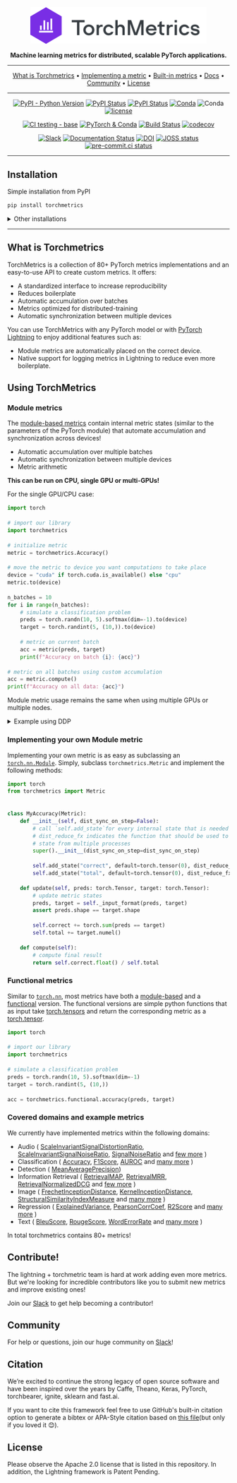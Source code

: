 <div align="center">

<img src="docs/source/_static/images/logo.png" width="400px">

**Machine learning metrics for distributed, scalable PyTorch applications.**

______________________________________________________________________

<p align="center">
  <a href="#what-is-torchmetrics">What is Torchmetrics</a> •
  <a href="#implementing-your-own-metric">Implementing a metric</a> •
  <a href="#build-in-metrics">Built-in metrics</a> •
  <a href="https://torchmetrics.readthedocs.io/en/stable/">Docs</a> •
  <a href="#community">Community</a> •
  <a href="#license">License</a>
</p>

______________________________________________________________________

[![PyPI - Python Version](https://img.shields.io/pypi/pyversions/torchmetrics)](https://pypi.org/project/torchmetrics/)
[![PyPI Status](https://badge.fury.io/py/torchmetrics.svg)](https://badge.fury.io/py/torchmetrics)
[![PyPI Status](https://pepy.tech/badge/torchmetrics)](https://pepy.tech/project/torchmetrics)
[![Conda](https://img.shields.io/conda/v/conda-forge/torchmetrics?label=conda&color=success)](https://anaconda.org/conda-forge/torchmetrics)
![Conda](https://img.shields.io/conda/dn/conda-forge/torchmetrics)
[![license](https://img.shields.io/badge/License-Apache%202.0-blue.svg)](https://github.com/PytorchLightning/metrics/blob/master/LICENSE)

[![CI testing - base](https://github.com/PyTorchLightning/metrics/actions/workflows/ci_test-base.yml/badge.svg?branch=master&event=push)](https://github.com/PyTorchLightning/metrics/actions/workflows/ci_test-base.yml)
[![PyTorch & Conda](https://github.com/PyTorchLightning/metrics/actions/workflows/ci_test-conda.yml/badge.svg?branch=master&event=push)](https://github.com/PyTorchLightning/metrics/actions/workflows/ci_test-conda.yml)
[![Build Status](https://dev.azure.com/PytorchLightning/Metrics/_apis/build/status/PyTorchLightning.metrics?branchName=master)](https://dev.azure.com/PytorchLightning/Metrics/_build/latest?definitionId=3&branchName=master)
[![codecov](https://codecov.io/gh/PyTorchLightning/metrics/branch/master/graph/badge.svg?token=NER6LPI3HS)](https://codecov.io/gh/PyTorchLightning/metrics)

[![Slack](https://img.shields.io/badge/slack-chat-green.svg?logo=slack)](https://join.slack.com/t/pytorch-lightning/shared_invite/zt-12iz3cds1-uyyyBYJLiaL2bqVmMN7n~A)
[![Documentation Status](https://readthedocs.org/projects/torchmetrics/badge/?version=latest)](https://torchmetrics.readthedocs.io/en/latest/?badge=latest)
[![DOI](https://zenodo.org/badge/DOI/10.5281/zenodo.5844769.svg)](https://doi.org/10.5281/zenodo.5844769)
[![JOSS status](https://joss.theoj.org/papers/561d9bb59b400158bc8204e2639dca43/status.svg)](https://joss.theoj.org/papers/561d9bb59b400158bc8204e2639dca43)
[![pre-commit.ci status](https://results.pre-commit.ci/badge/github/PyTorchLightning/metrics/master.svg)](https://results.pre-commit.ci/latest/github/PyTorchLightning/metrics/master)

______________________________________________________________________

</div>

## Installation

Simple installation from PyPI

```bash
pip install torchmetrics
```

<details>
  <summary>Other installations</summary>

Install using conda

```bash
conda install -c conda-forge torchmetrics
```

Pip from source

```bash
# with git
pip install git+https://github.com/PytorchLightning/metrics.git@release/latest
```

Pip from archive

```bash
pip install https://github.com/PyTorchLightning/metrics/archive/refs/heads/release/latest.zip
```

Extra dependencies for specialized metrics:

```bash
pip install torchmetrics[audio]
pip install torchmetrics[image]
pip install torchmetrics[text]
pip install torchmetrics[all]  # install all of the above
```

Install latest developer version

```bash
pip install https://github.com/PyTorchLightning/metrics/archive/master.zip
```

</details>

______________________________________________________________________

## What is Torchmetrics

TorchMetrics is a collection of 80+ PyTorch metrics implementations and an easy-to-use API to create custom metrics. It offers:

- A standardized interface to increase reproducibility
- Reduces boilerplate
- Automatic accumulation over batches
- Metrics optimized for distributed-training
- Automatic synchronization between multiple devices

You can use TorchMetrics with any PyTorch model or with [PyTorch Lightning](https://pytorch-lightning.readthedocs.io/en/stable/) to enjoy additional features such as:

- Module metrics are automatically placed on the correct device.
- Native support for logging metrics in Lightning to reduce even more boilerplate.

## Using TorchMetrics

### Module metrics

The [module-based metrics](https://pytorchlightning.github.io/metrics/references/modules.html) contain internal metric states (similar to the parameters of the PyTorch module) that automate accumulation and synchronization across devices!

- Automatic accumulation over multiple batches
- Automatic synchronization between multiple devices
- Metric arithmetic

**This can be run on CPU, single GPU or multi-GPUs!**

For the single GPU/CPU case:

```python
import torch

# import our library
import torchmetrics

# initialize metric
metric = torchmetrics.Accuracy()

# move the metric to device you want computations to take place
device = "cuda" if torch.cuda.is_available() else "cpu"
metric.to(device)

n_batches = 10
for i in range(n_batches):
    # simulate a classification problem
    preds = torch.randn(10, 5).softmax(dim=-1).to(device)
    target = torch.randint(5, (10,)).to(device)

    # metric on current batch
    acc = metric(preds, target)
    print(f"Accuracy on batch {i}: {acc}")

# metric on all batches using custom accumulation
acc = metric.compute()
print(f"Accuracy on all data: {acc}")
```

Module metric usage remains the same when using multiple GPUs or multiple nodes.

<details>
  <summary>Example using DDP</summary>

<!--phmdoctest-mark.skip-->

```python
import os
import torch
import torch.distributed as dist
import torch.multiprocessing as mp
from torch import nn
from torch.nn.parallel import DistributedDataParallel as DDP
import torchmetrics


def metric_ddp(rank, world_size):
    os.environ["MASTER_ADDR"] = "localhost"
    os.environ["MASTER_PORT"] = "12355"

    # create default process group
    dist.init_process_group("gloo", rank=rank, world_size=world_size)

    # initialize model
    metric = torchmetrics.Accuracy()

    # define a model and append your metric to it
    # this allows metric states to be placed on correct accelerators when
    # .to(device) is called on the model
    model = nn.Linear(10, 10)
    model.metric = metric
    model = model.to(rank)

    # initialize DDP
    model = DDP(model, device_ids=[rank])

    n_epochs = 5
    # this shows iteration over multiple training epochs
    for n in range(n_epochs):

        # this will be replaced by a DataLoader with a DistributedSampler
        n_batches = 10
        for i in range(n_batches):
            # simulate a classification problem
            preds = torch.randn(10, 5).softmax(dim=-1)
            target = torch.randint(5, (10,))

            # metric on current batch
            acc = metric(preds, target)
            if rank == 0:  # print only for rank 0
                print(f"Accuracy on batch {i}: {acc}")

        # metric on all batches and all accelerators using custom accumulation
        # accuracy is same across both accelerators
        acc = metric.compute()
        print(f"Accuracy on all data: {acc}, accelerator rank: {rank}")

        # Reseting internal state such that metric ready for new data
        metric.reset()

    # cleanup
    dist.destroy_process_group()


if __name__ == "__main__":
    world_size = 2  # number of gpus to parallize over
    mp.spawn(metric_ddp, args=(world_size,), nprocs=world_size, join=True)
```

</details>

### Implementing your own Module metric

Implementing your own metric is as easy as subclassing an [`torch.nn.Module`](https://pytorch.org/docs/stable/generated/torch.nn.Module.html). Simply, subclass `torchmetrics.Metric`
and implement the following methods:

```python
import torch
from torchmetrics import Metric


class MyAccuracy(Metric):
    def __init__(self, dist_sync_on_step=False):
        # call `self.add_state`for every internal state that is needed for the metrics computations
        # dist_reduce_fx indicates the function that should be used to reduce
        # state from multiple processes
        super().__init__(dist_sync_on_step=dist_sync_on_step)

        self.add_state("correct", default=torch.tensor(0), dist_reduce_fx="sum")
        self.add_state("total", default=torch.tensor(0), dist_reduce_fx="sum")

    def update(self, preds: torch.Tensor, target: torch.Tensor):
        # update metric states
        preds, target = self._input_format(preds, target)
        assert preds.shape == target.shape

        self.correct += torch.sum(preds == target)
        self.total += target.numel()

    def compute(self):
        # compute final result
        return self.correct.float() / self.total
```

### Functional metrics

Similar to [`torch.nn`](https://pytorch.org/docs/stable/nn.html), most metrics have both a [module-based](https://torchmetrics.readthedocs.io/en/latest/references/modules.html) and a [functional](https://torchmetrics.readthedocs.io/en/latest/references/functional.html) version.
The functional versions are simple python functions that as input take [torch.tensors](https://pytorch.org/docs/stable/tensors.html) and return the corresponding metric as a [torch.tensor](https://pytorch.org/docs/stable/tensors.html).

```python
import torch

# import our library
import torchmetrics

# simulate a classification problem
preds = torch.randn(10, 5).softmax(dim=-1)
target = torch.randint(5, (10,))

acc = torchmetrics.functional.accuracy(preds, target)
```

### Covered domains and example metrics

We currently have implemented metrics within the following domains:

- Audio (
  [ScaleInvariantSignalDistortionRatio](https://torchmetrics.readthedocs.io/en/latest/references/modules.html#ScaleInvariantSignalDistortionRatio),
  [ScaleInvariantSignalNoiseRatio](https://torchmetrics.readthedocs.io/en/latest/references/modules.html#ScaleInvariantSignalNoiseRatio),
  [SignalNoiseRatio](https://torchmetrics.readthedocs.io/en/latest/references/modules.html#SignalNoiseRatio)
  and [few more](https://torchmetrics.readthedocs.io/en/latest/references/modules.html#audio-metrics)
  )
- Classification (
  [Accuracy](https://torchmetrics.readthedocs.io/en/latest/references/modules.html#accuracy),
  [F1Score](https://torchmetrics.readthedocs.io/en/latest/references/modules.html#f1score),
  [AUROC](https://torchmetrics.readthedocs.io/en/latest/references/modules.html#auroc)
  and [many more](https://torchmetrics.readthedocs.io/en/latest/references/modules.html#classification-metrics)
  )
- Detection (
  [MeanAveragePrecision](https://torchmetrics.readthedocs.io/en/latest/references/modules.html#meanaverageprecision))
- Information Retrieval (
  [RetrievalMAP](https://torchmetrics.readthedocs.io/en/latest/references/modules.html#retrievalmap),
  [RetrievalMRR](https://torchmetrics.readthedocs.io/en/latest/references/modules.html#retrievalmrr),
  [RetrievalNormalizedDCG](https://torchmetrics.readthedocs.io/en/latest/references/modules.html#retrievalnormalizeddcg)
  and [few more](https://torchmetrics.readthedocs.io/en/latest/references/modules.html#retrieval)
  )
- Image (
  [FrechetInceptionDistance](https://torchmetrics.readthedocs.io/en/latest/references/modules.html#FrechetInceptionDistance),
  [KernelInceptionDistance](https://torchmetrics.readthedocs.io/en/latest/references/modules.html#KernelInceptionDistance),
  [StructuralSimilarityIndexMeasure](https://torchmetrics.readthedocs.io/en/latest/references/modules.html#StructuralSimilarityIndexMeasure)
  and [many more](https://torchmetrics.readthedocs.io/en/latest/references/modules.html#image-metrics)
  )
- Regression (
  [ExplainedVariance](https://torchmetrics.readthedocs.io/en/latest/references/modules.html#explainedvariance),
  [PearsonCorrCoef](https://torchmetrics.readthedocs.io/en/latest/references/modules.html#pearsoncorrcoef),
  [R2Score](https://torchmetrics.readthedocs.io/en/latest/references/modules.html#r2score)
  and [many more](https://torchmetrics.readthedocs.io/en/latest/references/modules.html#regression-metrics)
  )
- Text (
  [BleuScore](https://torchmetrics.readthedocs.io/en/latest/references/modules.html#bleuscore),
  [RougeScore](https://torchmetrics.readthedocs.io/en/latest/references/modules.html#rougescore),
  [WordErrorRate](https://torchmetrics.readthedocs.io/en/latest/references/modules.html#WordErrorRate)
  and [many more](https://torchmetrics.readthedocs.io/en/latest/references/modules.html#text)
  )

In total torchmetrics contains 80+ metrics!

## Contribute!

The lightning + torchmetric team is hard at work adding even more metrics.
But we're looking for incredible contributors like you to submit new metrics
and improve existing ones!

Join our [Slack](https://join.slack.com/t/pytorch-lightning/shared_invite/zt-12iz3cds1-uyyyBYJLiaL2bqVmMN7n~A)
to get help becoming a contributor!

## Community

For help or questions, join our huge community on [Slack](https://join.slack.com/t/pytorch-lightning/shared_invite/zt-12iz3cds1-uyyyBYJLiaL2bqVmMN7n~A)!

## Citation

We’re excited to continue the strong legacy of open source software and have been inspired
over the years by Caffe, Theano, Keras, PyTorch, torchbearer, ignite, sklearn and fast.ai.

If you want to cite this framework feel free to use GitHub's built-in citation option to generate a bibtex or APA-Style citation based on [this file](https://github.com/PyTorchLightning/metrics/blolb/master/CITATION.cff)(but only if you loved it 😊).

## License

Please observe the Apache 2.0 license that is listed in this repository.
In addition, the Lightning framework is Patent Pending.
